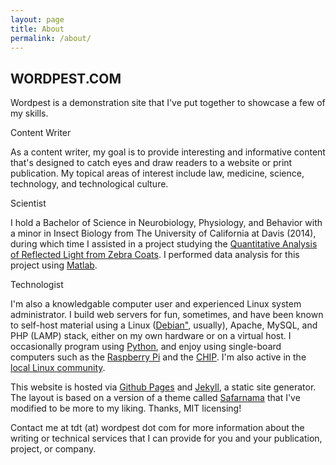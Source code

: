 ```yaml
---
layout: page
title: About
permalink: /about/
---
```


<div class="post-content">
    <h2 class="sname-main">WORDPEST.COM</h2>
<p>Wordpest is a demonstration site that I've put together to showcase a few of my skills.</p>

<div class="writer writer-title">
Content Writer
</div>
<p>As a content writer, my goal is to provide interesting and informative content that's designed to
catch eyes and draw readers to a website or print publication. My topical areas of interest include law,
medicine, science, technology, and technological culture.</p>

<div class="science science-title">
Scientist
</div>
<p>I hold a Bachelor of Science in Neurobiology, Physiology, and Behavior with a minor in Insect Biology from 
The University of California at Davis (2014), during which time I assisted in a project studying the 
<a href="http://journals.plos.org/plosone/article?id=10.1371/journal.pone.0154504">Quantitative Analysis of Reflected Light from Zebra Coats</a>.
I performed data analysis for this project using <a href="https://www.mathworks.com/products/matlab.html">Matlab</a>. 
</p>

<div class="techno techno-title">
Technologist
</div>
<p>I'm also a knowledgable computer user and experienced Linux system administrator. I build web servers for fun, sometimes, and have been known to self-host
material using a Linux (<a href="https://www.debian.org/">Debian"</a>, usually), Apache, MySQL, and PHP (LAMP) stack, either on my own hardware or on a virtual host. 
I occasionally program using <a href="http://www.python.org">Python</a>, and enjoy using single-board computers such as the 
<a href="https://www.raspberrypi.org/">Raspberry Pi</a> and the <a href="https://getchip.com/">CHIP</a>. 
I'm also active in the <a href="http://www.lugod.org">local Linux community</a>.
</p>

<p>This website is hosted via <a href="https://pages.github.com/">Github Pages</a> and <a href="https://jekyllrb.com">Jekyll</a>, a static site
generator. The layout is based on a version of a theme called <a href="https://github.com/hemangsk/safarnama">Safarnama</a> that I've modified 
to be more to my liking. Thanks, MIT licensing!
</p>
<p>Contact me at tdt (at) wordpest dot com for more information about the writing or technical services
that I can provide for you and your publication, project, or company. </p>

</div>
